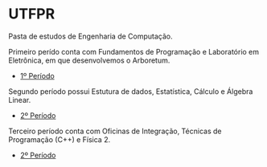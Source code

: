 # UTFPR

Pasta de estudos de Engenharia de Computação.

Primeiro perído conta com Fundamentos de Programação e Laboratório em Eletrônica, em que desenvolvemos o Arboretum.
- [1º Período](https://github.com/NicolasAuersvalt/UTFPR/tree/main/1%20Per%C3%ADodo)
  
Segundo período possui Estutura de dados, Estatística, Cálculo e Álgebra Linear.
- [2º Período](https://github.com/NicolasAuersvalt/UTFPR/tree/main/2%20Per%C3%ADodo/Estrutura%20de%20Dados)

Terceiro período conta com Oficinas de Integração, Técnicas de Programação (C++) e Física 2.
- [2º Período](https://github.com/NicolasAuersvalt/UTFPR/tree/main/3%20Per%C3%ADodo/)